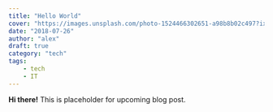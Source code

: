 ```yaml
---
title: "Hello World"
cover: "https://images.unsplash.com/photo-1524466302651-a98b8b02c497?ixlib=rb-0.3.5&ixid=eyJhcHBfaWQiOjc0NTJ9&s=8ae3a88a3b0ff4a5782a91328d067ea9&auto=format&fit=crop&w=2564&q=80"
date: "2018-07-26"
author: "alex"
draft: true
category: "tech"
tags:
    - tech
    - IT
---
```


**Hi there!** This is placeholder for upcoming blog post.
